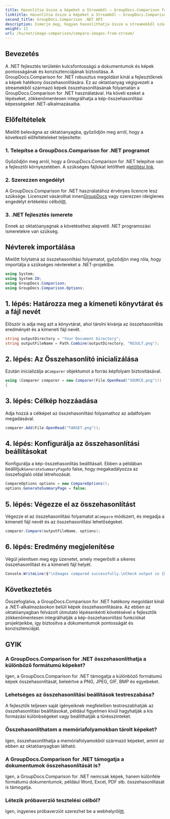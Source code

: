 ```yaml
---
title: Hasonlítsa össze a képeket a Streamből – GroupDocs.Comparison for .NET
linktitle: Hasonlítsa össze a képeket a Streamből – GroupDocs.Comparison for .NET
second_title: GroupDocs.Comparison .NET API
description: Ismerje meg, hogyan hasonlíthatja össze a streamekből származó képeket a GroupDocs.Comparison for .NET segítségével. Lépésről lépésre útmutató a .NET-alkalmazásokba való zökkenőmentes integrációhoz.
weight: 11
url: /hu/net/image-comparison/compare-images-from-stream/
---
```

## Bevezetés
A .NET fejlesztés területén kulcsfontosságú a dokumentumok és képek pontosságának és konzisztenciájának biztosítása. A GroupDocs.Comparison for .NET robusztus megoldást kínál a fejlesztőknek a képek hatékony összehasonlítására. Ez az oktatóanyag végigvezeti a streamekből származó képek összehasonlításának folyamatán a GroupDocs.Comparison for .NET használatával. Ha követi ezeket a lépéseket, zökkenőmentesen integrálhatja a kép-összehasonlítási képességeket .NET-alkalmazásaiba.
## Előfeltételek
Mielőtt belevágna az oktatóanyagba, győződjön meg arról, hogy a következő előfeltételeket teljesítette:
### 1. Telepítse a GroupDocs.Comparison for .NET programot
Győződjön meg arról, hogy a GroupDocs.Comparison for .NET telepítve van a fejlesztői környezetében. A szükséges fájlokat letöltheti a[letöltési link](https://releases.groupdocs.com/comparison/net/).
### 2. Szerezzen engedélyt
 A GroupDocs.Comparison for .NET használatához érvényes licencre lesz szüksége. Licenszet vásárolhat innen[GroupDocs](https://purchase.groupdocs.com/buy) vagy szerezzen ideiglenes engedélyt értékelési célból[itt](https://purchase.groupdocs.com/temporary-license/).
### 3. .NET fejlesztés ismerete
Ennek az oktatóanyagnak a követéséhez alapvető .NET programozási ismeretekre van szükség.

## Névterek importálása
Mielőtt folytatná az összehasonlítási folyamatot, győződjön meg róla, hogy importálja a szükséges névtereket a .NET-projektbe. 
```csharp
using System;
using System.IO;
using GroupDocs.Comparison;
using GroupDocs.Comparison.Options;
```
## 1. lépés: Határozza meg a kimeneti könyvtárat és a fájl nevét
Először is adja meg azt a könyvtárat, ahol tárolni kívánja az összehasonlítás eredményét és a kimeneti fájl nevét.
```csharp
string outputDirectory = "Your Document Directory";
string outputFileName = Path.Combine(outputDirectory, "RESULT.png");
```
## 2. lépés: Az Összehasonlító inicializálása
 Ezután inicializálja a`Comparer` objektumot a forrás képfolyam biztosításával.
```csharp
using (Comparer comparer = new Comparer(File.OpenRead("SOURCE.png")))
{
```
## 3. lépés: Célkép hozzáadása
Adja hozzá a célképet az összehasonlítási folyamathoz az adatfolyam megadásával.
```csharp
comparer.Add(File.OpenRead("TARGET.png"));
```
## 4. lépés: Konfigurálja az összehasonlítási beállításokat
 Konfigurálja a kép-összehasonlítás beállításait. Ebben a példában beállítjuk`GenerateSummaryPage`to false, hogy megakadályozza az összefoglaló oldal létrehozását.
```csharp
CompareOptions options = new CompareOptions();
options.GenerateSummaryPage = false;
```
## 5. lépés: Végezze el az összehasonlítást
 Végezze el az összehasonlítási folyamatot a`Compare` módszert, és megadja a kimeneti fájl nevét és az összehasonlítási lehetőségeket.
```csharp
comparer.Compare(outputFileName, options);
```
## 6. lépés: Eredmény megjelenítése
Végül jelenítsen meg egy üzenetet, amely megerősíti a sikeres összehasonlítást és a kimeneti fájl helyét.
```csharp
Console.WriteLine($"\nImages compared successfully.\nCheck output in {Directory.GetCurrentDirectory()}.");
```

## Következtetés
Összefoglalva, a GroupDocs.Comparison for .NET hatékony megoldást kínál a .NET-alkalmazásokon belüli képek összehasonlítására. Az ebben az oktatóanyagban felvázolt útmutató lépésenkénti követésével a fejlesztők zökkenőmentesen integrálhatják a kép-összehasonlítási funkciókat projektjeikbe, így biztosítva a dokumentumok pontosságát és konzisztenciáját.
## GYIK
### A GroupDocs.Comparison for .NET összehasonlíthatja a különböző formátumú képeket?
Igen, a GroupDocs.Comparison for .NET támogatja a különböző formátumú képek összehasonlítását, beleértve a PNG, JPEG, GIF, BMP és egyebeket.
### Lehetséges az összehasonlítási beállítások testreszabása?
A fejlesztők teljesen saját igényeiknek megfelelően testreszabhatják az összehasonlítási beállításokat, például figyelmen kívül hagyhatják a kis formázási különbségeket vagy beállíthatják a tűrésszinteket.
### Összehasonlíthatom a memóriafolyamokban tárolt képeket?
Igen, összehasonlíthatja a memóriafolyamokból származó képeket, amint az ebben az oktatóanyagban látható.
### A GroupDocs.Comparison for .NET támogatja a dokumentumok összehasonlítását is?
Igen, a GroupDocs.Comparison for .NET nemcsak képek, hanem különféle formátumú dokumentumok, például Word, Excel, PDF stb. összehasonlítását is támogatja.
### Létezik próbaverzió tesztelési célból?
 Igen, ingyenes próbaverziót szerezhet be a webhelyről[itt](https://releases.groupdocs.com/).